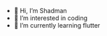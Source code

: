 - 👋 Hi, I’m Shadman
- 👀 I’m interested in coding
- 🌱 I’m currently learning flutter

<!---
mshadmnaeo/mshadmnaeo is a ✨ special ✨ repository because its `README.md` (this file) appears on your GitHub profile.
You can click the Preview link to take a look at your changes.
--->
